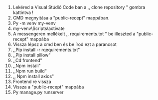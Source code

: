 1. Lekéred a Visual Stúdió Code ban a ,, clone repository " gombra kattintva ! 
2. CMD megnyitása a "public-recept" mappában.
3. Py -m venv my-venv
4. my-venv\Scripts\activate
5. A messengeren mellékelt ,, requirements.txt " be illeszted a "public-recept" mappába
6. Vissza lépsz a cmd ben és be írod ezt a parancsot
7. ,,Pip install -r rqequirements.txt"
8. ,,Pip install pillow"
9. ,,Cd frontend"
10. ,,Npm install"
11. ,,Npm run build"
12. ,, Npm install axios"
13. Frontend re vissza
14. Vissza a "public-recept" mappába
15. Py manage.py runserver